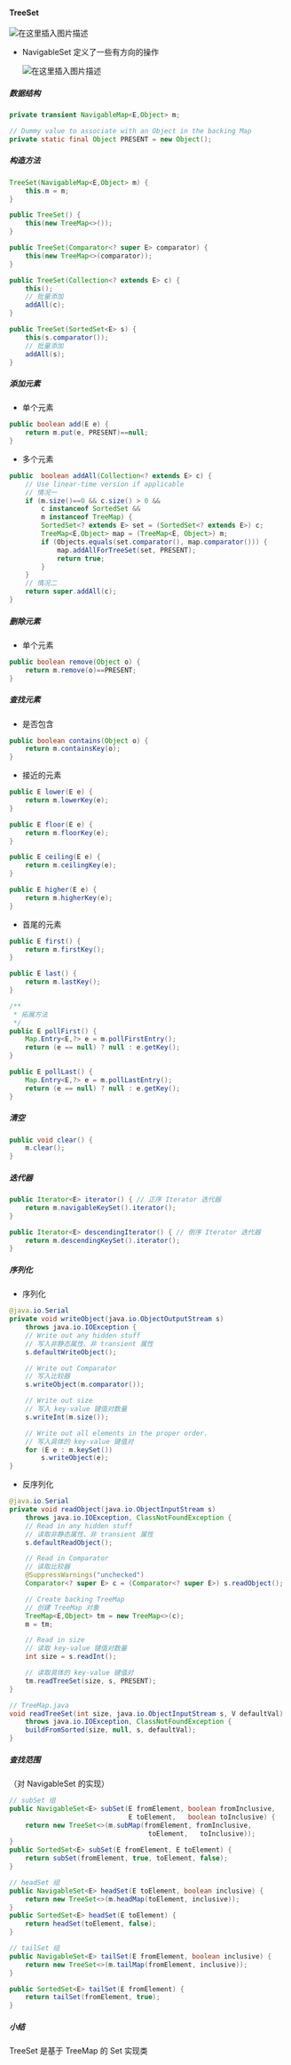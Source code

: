 #### TreeSet

![在这里插入图片描述](https://img-blog.csdnimg.cn/20200929171453582.png?x-oss-process=image/watermark,type_ZmFuZ3poZW5naGVpdGk,shadow_10,text_aHR0cHM6Ly9ibG9nLmNzZG4ubmV0L3dlaXhpbl80MzkzNDYwNw==,size_16,color_FFFFFF,t_70#pic_center)


- NavigableSet 定义了一些有方向的操作

	![在这里插入图片描述](https://img-blog.csdnimg.cn/2020092917151295.png?x-oss-process=image/watermark,type_ZmFuZ3poZW5naGVpdGk,shadow_10,text_aHR0cHM6Ly9ibG9nLmNzZG4ubmV0L3dlaXhpbl80MzkzNDYwNw==,size_16,color_FFFFFF,t_70#pic_center)



##### 数据结构

```java
private transient NavigableMap<E,Object> m;

// Dummy value to associate with an Object in the backing Map
private static final Object PRESENT = new Object();
```



##### 构造方法

```java
TreeSet(NavigableMap<E,Object> m) {
    this.m = m;
}

public TreeSet() {
    this(new TreeMap<>());
}

public TreeSet(Comparator<? super E> comparator) {
    this(new TreeMap<>(comparator));
}

public TreeSet(Collection<? extends E> c) {
    this();
    // 批量添加
    addAll(c);
}

public TreeSet(SortedSet<E> s) {
    this(s.comparator());
    // 批量添加
    addAll(s);
}

```



##### 添加元素

- 单个元素

```java
public boolean add(E e) {
    return m.put(e, PRESENT)==null;
}
```

- 多个元素

```java
public  boolean addAll(Collection<? extends E> c) {
    // Use linear-time version if applicable
    // 情况一
    if (m.size()==0 && c.size() > 0 &&
        c instanceof SortedSet &&
        m instanceof TreeMap) {
        SortedSet<? extends E> set = (SortedSet<? extends E>) c;
        TreeMap<E,Object> map = (TreeMap<E, Object>) m;
        if (Objects.equals(set.comparator(), map.comparator())) {
            map.addAllForTreeSet(set, PRESENT);
            return true;
        }
    }
    // 情况二
    return super.addAll(c);
}
```



##### 删除元素

- 单个元素

```java
public boolean remove(Object o) {
    return m.remove(o)==PRESENT;
}
```



##### 查找元素

- 是否包含

```java
public boolean contains(Object o) {
    return m.containsKey(o);
}
```

- 接近的元素

```java
public E lower(E e) {
    return m.lowerKey(e);
}

public E floor(E e) {
    return m.floorKey(e);
}

public E ceiling(E e) {
    return m.ceilingKey(e);
}

public E higher(E e) {
    return m.higherKey(e);
}

```

- 首尾的元素

```java
public E first() {
    return m.firstKey();
}

public E last() {
    return m.lastKey();
}

/**
 * 拓展方法
 */
public E pollFirst() {
    Map.Entry<E,?> e = m.pollFirstEntry();
    return (e == null) ? null : e.getKey();
}

public E pollLast() {
    Map.Entry<E,?> e = m.pollLastEntry();
    return (e == null) ? null : e.getKey();
}
```



##### 清空

```java
public void clear() {
    m.clear();
}
```



##### 迭代器

```java
public Iterator<E> iterator() { // 正序 Iterator 迭代器
    return m.navigableKeySet().iterator();
}

public Iterator<E> descendingIterator() { // 倒序 Iterator 迭代器
    return m.descendingKeySet().iterator();
}
```



##### 序列化

- 序列化

```java
@java.io.Serial
private void writeObject(java.io.ObjectOutputStream s)
    throws java.io.IOException {
    // Write out any hidden stuff
    // 写入非静态属性、非 transient 属性
    s.defaultWriteObject();

    // Write out Comparator
    // 写入比较器
    s.writeObject(m.comparator());

    // Write out size
    // 写入 key-value 键值对数量
    s.writeInt(m.size());

    // Write out all elements in the proper order.
    // 写入具体的 key-value 键值对
    for (E e : m.keySet())
        s.writeObject(e);
}
```

- 反序列化

```java
@java.io.Serial
private void readObject(java.io.ObjectInputStream s)
    throws java.io.IOException, ClassNotFoundException {
    // Read in any hidden stuff
    // 读取非静态属性、非 transient 属性
    s.defaultReadObject();

    // Read in Comparator
    // 读取比较器
    @SuppressWarnings("unchecked")
    Comparator<? super E> c = (Comparator<? super E>) s.readObject();

    // Create backing TreeMap
    // 创建 TreeMap 对象
    TreeMap<E,Object> tm = new TreeMap<>(c);
    m = tm;

    // Read in size
    // 读取 key-value 键值对数量
    int size = s.readInt();

    // 读取具体的 key-value 键值对
    tm.readTreeSet(size, s, PRESENT);
}
```

```java
// TreeMap.java
void readTreeSet(int size, java.io.ObjectInputStream s, V defaultVal)
    throws java.io.IOException, ClassNotFoundException {
    buildFromSorted(size, null, s, defaultVal);
}
```



##### 查找范围

（对 NavigableSet 的实现）

```java
// subSet 组
public NavigableSet<E> subSet(E fromElement, boolean fromInclusive,
                              E toElement,   boolean toInclusive) {
    return new TreeSet<>(m.subMap(fromElement, fromInclusive,
                                   toElement,   toInclusive));
}
public SortedSet<E> subSet(E fromElement, E toElement) {
    return subSet(fromElement, true, toElement, false);
}

// headSet 组
public NavigableSet<E> headSet(E toElement, boolean inclusive) {
    return new TreeSet<>(m.headMap(toElement, inclusive));
}
public SortedSet<E> headSet(E toElement) {
    return headSet(toElement, false);
}

// tailSet 组
public NavigableSet<E> tailSet(E fromElement, boolean inclusive) {
    return new TreeSet<>(m.tailMap(fromElement, inclusive));
}

public SortedSet<E> tailSet(E fromElement) {
    return tailSet(fromElement, true);
}
```



##### 小结

TreeSet 是基于 TreeMap 的 Set 实现类
